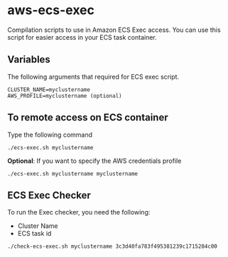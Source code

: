 # aws-ecs-exec
Compilation scripts to use in Amazon ECS Exec access. You can use this script for easier access in your ECS task container.

## Variables
The following arguments that required for ECS exec script.
```
CLUSTER_NAME=myclustername
AWS_PROFILE=myclustername (optional)
```

## To remote access on ECS container
Type the following command
```
./ecs-exec.sh myclustername
```

**Optional**: If you want to specify the AWS credentials profile 
```
./ecs-exec.sh myclustername myclustername
```

## ECS Exec Checker
To run the Exec checker, you need the following:
- Cluster Name
- ECS task id

```
./check-ecs-exec.sh myclustername 3c3d40fa783f495381239c1715284c00
```
